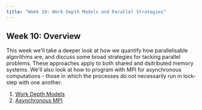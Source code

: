 ```yaml
---
title: "Week 10: Work Depth Models and Parallel Strategies"
---
```


## Week 10: Overview 

This week we'll take a deeper look at how we quantify how parallelisable algorithms are, and discuss some broad strategies for tacking parallel problems. These approaches apply to both shared and dsitributed memory systems. We'll also look at how to program with MPI for asynchronous computations - those in which the processes do not necessarily run in lock-step with one another. 

1. [Work Depth Models](WorkDepth.html)
2. [Asynchronous MPI](AsynchronousMPI.html)